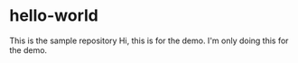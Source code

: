 # hello-world
This is the sample repository
Hi, this is for the demo. I'm only doing this for the demo.

